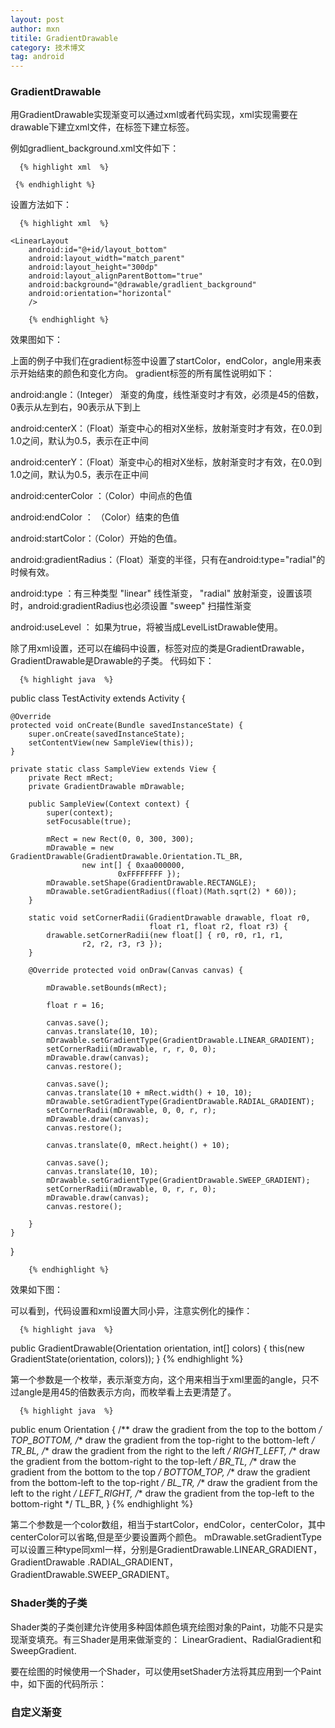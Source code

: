 ```yaml
---
layout: post
author: mxn
titile: GradientDrawable
category: 技术博文
tag: android
---
```


### GradientDrawable

用GradientDrawable实现渐变可以通过xml或者代码实现，xml实现需要在drawable下建立xml文件，在<shape>标签下建立<gradient>标签。

例如gradlient_background.xml文件如下：

      {% highlight xml  %}
      
<?xml version="1.0" encoding="utf-8"?>
<selector xmlns:android="http://schemas.android.com/apk/res/android">
    <item>
        <shape android:shape="rectangle">
            <gradient android:startColor="#aa000000"
                      android:endColor="@android:color/transparent"
                      android:angle="90"
                />
        </shape>
    </item>
</selector>

     {% endhighlight %}
     
设置方法如下：

      {% highlight xml  %}
      
<RelativeLayout
    xmlns:android="http://schemas.android.com/apk/res/android"
    xmlns:tools="http://schemas.android.com/tools"
    android:layout_width="match_parent"
    android:layout_height="match_parent"
    >

    <LinearLayout
        android:id="@+id/layout_bottom"
        android:layout_width="match_parent"
        android:layout_height="300dp"
        android:layout_alignParentBottom="true"
        android:background="@drawable/gradlient_background"
        android:orientation="horizontal"
        />

</RelativeLayout>  
        
        {% endhighlight %}
   
效果图如下：



上面的例子中我们在gradient标签中设置了startColor，endColor，angle用来表示开始结束的颜色和变化方向。
gradient标签的所有属性说明如下：
     
android:angle：（Integer） 渐变的角度，线性渐变时才有效，必须是45的倍数，0表示从左到右，90表示从下到上

android:centerX：（Float）渐变中心的相对X坐标，放射渐变时才有效，在0.0到1.0之间，默认为0.5，表示在正中间

android:centerY：（Float）渐变中心的相对X坐标，放射渐变时才有效，在0.0到1.0之间，默认为0.5，表示在正中间

android:centerColor ：（Color）中间点的色值

android:endColor ： （Color）结束的色值

android:startColor：（Color）开始的色值。

android:gradientRadius：（Float）渐变的半径，只有在android:type="radial"的时候有效。

android:type ：有三种类型
              "linear" 线性渐变，
              "radial" 放射渐变，设置该项时，android:gradientRadius也必须设置
              "sweep"  扫描性渐变
 
android:useLevel ： 如果为true，将被当成LevelListDrawable使用。
    
    
除了用xml设置，还可以在编码中设置，<gradient>标签对应的类是GradientDrawable，GradientDrawable是Drawable的子类。
代码如下：

      {% highlight java  %}
public class TestActivity extends Activity {

    @Override
    protected void onCreate(Bundle savedInstanceState) {
        super.onCreate(savedInstanceState);
        setContentView(new SampleView(this));
    }

    private static class SampleView extends View {
        private Rect mRect;
        private GradientDrawable mDrawable;

        public SampleView(Context context) {
            super(context);
            setFocusable(true);

            mRect = new Rect(0, 0, 300, 300);
            mDrawable = new GradientDrawable(GradientDrawable.Orientation.TL_BR,
                    new int[] { 0xaa000000,
                            0xFFFFFFFF });
            mDrawable.setShape(GradientDrawable.RECTANGLE);
            mDrawable.setGradientRadius((float)(Math.sqrt(2) * 60));
        }

        static void setCornerRadii(GradientDrawable drawable, float r0,
                                   float r1, float r2, float r3) {
            drawable.setCornerRadii(new float[] { r0, r0, r1, r1,
                    r2, r2, r3, r3 });
        }

        @Override protected void onDraw(Canvas canvas) {

            mDrawable.setBounds(mRect);

            float r = 16;

            canvas.save();
            canvas.translate(10, 10);
            mDrawable.setGradientType(GradientDrawable.LINEAR_GRADIENT);
            setCornerRadii(mDrawable, r, r, 0, 0);
            mDrawable.draw(canvas);
            canvas.restore();

            canvas.save();
            canvas.translate(10 + mRect.width() + 10, 10);
            mDrawable.setGradientType(GradientDrawable.RADIAL_GRADIENT);
            setCornerRadii(mDrawable, 0, 0, r, r);
            mDrawable.draw(canvas);
            canvas.restore();

            canvas.translate(0, mRect.height() + 10);

            canvas.save();
            canvas.translate(10, 10);
            mDrawable.setGradientType(GradientDrawable.SWEEP_GRADIENT);
            setCornerRadii(mDrawable, 0, r, r, 0);
            mDrawable.draw(canvas);
            canvas.restore();

        }
    }
}

        {% endhighlight %}

效果如下图：


可以看到，代码设置和xml设置大同小异，注意实例化的操作：

      {% highlight java  %}
 public GradientDrawable(Orientation orientation, int[] colors) {
        this(new GradientState(orientation, colors));
    }
        {% endhighlight %}

第一个参数是一个枚举，表示渐变方向，这个用来相当于xml里面的angle，只不过angle是用45的倍数表示方向，而枚举看上去更清楚了。

      {% highlight java  %}
  public enum Orientation {
        /** draw the gradient from the top to the bottom */
        TOP_BOTTOM,
        /** draw the gradient from the top-right to the bottom-left */
        TR_BL,
        /** draw the gradient from the right to the left */
        RIGHT_LEFT,
        /** draw the gradient from the bottom-right to the top-left */
        BR_TL,
        /** draw the gradient from the bottom to the top */
        BOTTOM_TOP,
        /** draw the gradient from the bottom-left to the top-right */
        BL_TR,
        /** draw the gradient from the left to the right */
        LEFT_RIGHT,
        /** draw the gradient from the top-left to the bottom-right */
        TL_BR,
    }
        {% endhighlight %}
        
第二个参数是一个color数组，相当于startColor，endColor，centerColor，其中centerColor可以省略,但是至少要设置两个颜色。
mDrawable.setGradientType可以设置三种type同xml一样，分别是GradientDrawable.LINEAR_GRADIENT，GradientDrawable
.RADIAL_GRADIENT，GradientDrawable.SWEEP_GRADIENT。


### Shader类的子类

Shader类的子类创建允许使用多种固体颜色填充绘图对象的Paint，功能不只是实现渐变填充。有三Shader是用来做渐变的：
LinearGradient、RadialGradient和 SweepGradient.

要在绘图的时候使用一个Shader，可以使用setShader方法将其应用到一个Paint中，如下面的代码所示：



### 自定义渐变


     
     
     
